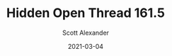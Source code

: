 ---
layout: podcast
title: "Hidden Open Thread 161.5"
author: Scott Alexander
description: https://astralcodexten.substack.com/p/hidden-open-thread-1615
date: 2021-03-04
length: 41292
duration: 10
guid: hidden-open-thread-1615
---